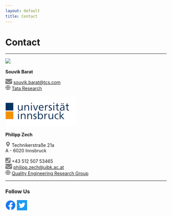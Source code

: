 ```yaml
---
layout: default
title: Contact
---
```


# Contact

---
[![](/assets/css/img/tcslogo.png)](https://www.tcs.com/what-we-do/research)

<strong>Souvik Barat</strong>

![](/assets/css/img/mail.png)   [souvik.barat@tcs.com](mailto:souvik.barat@tcs.com)\
![](/assets/css/img/globe.png)  [Tata Research](https://tcs.com)


[![](/assets/css/img/uibklogo.png)](https://www.uibk.ac.at/)

<strong>Philipp Zech</strong>

![](/assets/css/img/marker.png)  Technikerstraße 21a \
    A - 6020 Innsbruck

![](/assets/css/img/phone.png)  +43 512 507 53465\
![](/assets/css/img/mail.png)   [philipp.zech@uibk.ac.at](mailto:philipp.zech@uibk.ac.at)\
![](/assets/css/img/globe.png)  [Quality Engineering Research Group](https://q-e.at)

---

### Follow Us ###

[![Facebook](/assets/css/img/facebook.png)](https://www.facebook.com/informatikinnsbruck/)          [![Facebook](/assets/css/img/twitter.png)](https://twitter.com/furinnsbruck)
